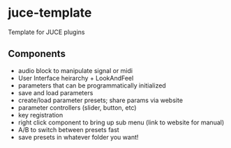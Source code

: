 # juce-template
Template for JUCE plugins

## Components
- audio block to manipulate signal or midi
- User Interface heirarchy + LookAndFeel
- parameters that can be programmatically initialized
- save and load parameters
- create/load parameter presets; share params via website
- parameter controllers (slider, button, etc)
- key registration
- right click component to bring up sub menu (link to website for manual)
- A/B to switch between presets fast
- save presets in whatever folder you want!

